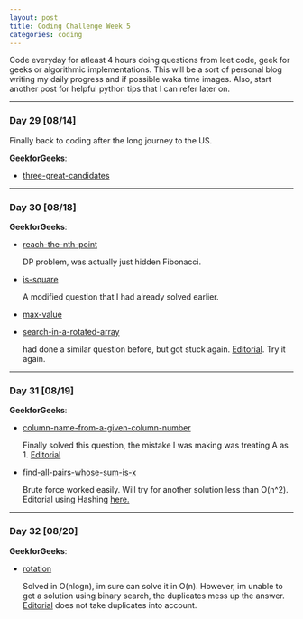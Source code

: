 ```yaml
---
layout: post
title: Coding Challenge Week 5
categories: coding
---
```


Code everyday for atleast 4 hours doing questions from leet code, geek for geeks or algorithmic implementations. This will be a sort of personal blog writing my daily progress and if possible waka time images. Also, start another post for helpful python tips that I can refer later on.

---
### **Day 29** [08/14]

Finally back to coding after the long journey to the US.

**GeekforGeeks**:
* [three-great-candidates](http://practice.geeksforgeeks.org/problems/three-great-candidates/0)

---
### **Day 30** [08/18]

**GeekforGeeks**:
* [reach-the-nth-point](http://practice.geeksforgeeks.org/problems/reach-the-nth-point/0)

	DP problem, was actually just hidden Fibonacci. 

* [is-square](http://practice.geeksforgeeks.org/problems/is-square/0)

	A modified question that I had already solved earlier.

* [max-value](http://practice.geeksforgeeks.org/problems/max-value/0)
* [search-in-a-rotated-array](http://practice.geeksforgeeks.org/problems/search-in-a-rotated-array/0)

	had done a similar question before, but got stuck again. [Editorial](http://www.geeksforgeeks.org/search-an-element-in-a-sorted-and-pivoted-array/). Try it again.


---
### **Day 31** [08/19]

**GeekforGeeks**:
* [column-name-from-a-given-column-number](http://practice.geeksforgeeks.org/problems/column-name-from-a-given-column-number/0)

	Finally solved this question, the mistake I was making was treating A as 1. [Editorial](http://www.geeksforgeeks.org/find-excel-column-name-given-number/)

* [find-all-pairs-whose-sum-is-x](http://practice.geeksforgeeks.org/problems/find-all-pairs-whose-sum-is-x/0)

	Brute force worked easily. Will try for another solution less than O(n^2). Editorial using Hashing [here.](http://www.geeksforgeeks.org/given-two-unsorted-arrays-find-pairs-whose-sum-x/)

---
### **Day 32** [08/20]

**GeekforGeeks**:
* [rotation](http://practice.geeksforgeeks.org/problems/rotation/0)

	Solved in O(nlogn), im sure can solve it in O(n). However, im unable to get a solution using binary search, the duplicates mess up the answer. [Editorial](http://www.geeksforgeeks.org/find-rotation-count-rotated-sorted-array/) does not take duplicates into account.